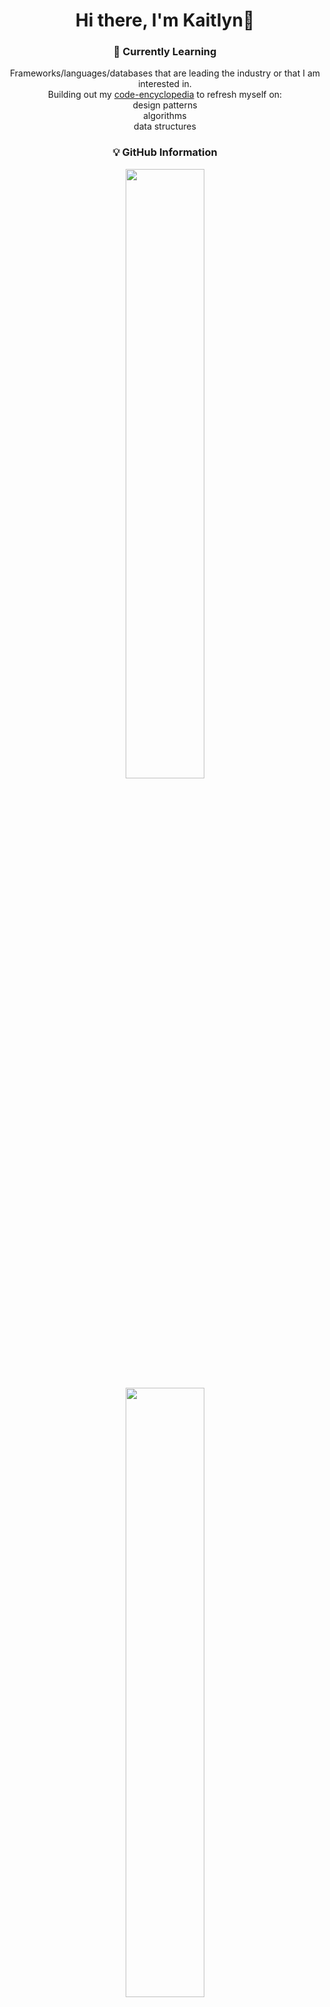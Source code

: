 <h1 align="center"> Hi there, I'm Kaitlyn👋 </h1>

<!--
**KaitlynParsons/KaitlynParsons** is a ✨ _special_ ✨ repository because its `README.md` (this file) appears on your GitHub profile.

Here are some ideas to get you started:

- 🔭 I’m currently working on ...
- 🌱 I’m currently learning ...
- 👯 I’m looking to collaborate on ...
- 🤔 I’m looking for help with ...
- 💬 Ask me about ...
- 📫 How to reach me: ...
- 😄 Pronouns: ...
- ⚡ Fun fact: ...
-->
<div align="center">

### 🌱 Currently Learning
Frameworks/languages/databases that are leading the industry or that I am interested in. </br>
Building out my [code-encyclopedia](https://github.com/KaitlynParsons/code-encyclopedia) to refresh myself on: </br>
design patterns </br>
algorithms </br>
data structures </br>

### 💡 GitHub Information
<img src="https://github-readme-stats.vercel.app/api/top-langs/?username=KaitlynParsons" width="50%">
<img src="https://github-readme-stats.vercel.app/api?username=KaitlynParsons&show_icons=true&theme=buefy" width="50%">

### 💌 Get In Touch
[![Gmail](https://img.shields.io/badge/-GMAIL-D14836?style=for-the-badge&logo=gmail&logoColor=white)](mailto:kaitie.98@hotmail.com)
[![LinkedIn](https://img.shields.io/badge/-LINKEDIN-0077B5?style=for-the-badge&logo=linkedin&logoColor=white)](https://www.linkedin.com/in/kpars/)
</div>
